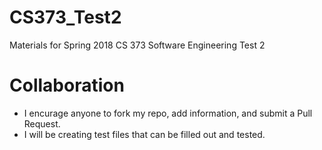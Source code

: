 # CS373_Test2
Materials for Spring 2018 CS 373 Software Engineering Test 2 

# Collaboration 
- I encurage anyone to fork my repo, add information, and submit a Pull Request.
- I will be creating test files that can be filled out and tested.
